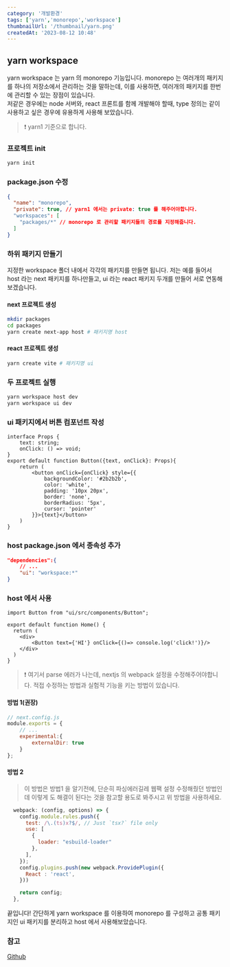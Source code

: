 ```yaml
---
category: '개발환경'
tags: ['yarn','monorepo','workspace']
thumbnailUrl: '/thumbnail/yarn.png'
createdAt: '2023-08-12 10:48'
---
```


## yarn workspace

yarn workspace 는 yarn 의 monorepo 기능입니다. monorepo 는 여러개의 패키지를 하나의 저장소에서 관리하는 것을 말하는데, 이를 사용하면, 여러개의 패키지를 한번에 관리할 수 있는 장점이 있습니다.   
저같은 경우에는 node 서버와, react 프론트를 함께 개발해야 할때, type 정의는 같이 사용하고 싶은 경우에 유용하게 사용해 보았습니다.   

> ❗ yarn1 기준으로 합니다.

### 프로젝트 init

```bash
yarn init 
```

### package.json 수정

```json
{
  "name": "monorepo",
  "private": true, // yarn1 에서는 private: true 를 해주어야합니다.
  "workspaces": [
    "packages/*" // monorepo 로 관리할 패키지들의 경로를 지정해줍니다.
  ]
}
```

### 하위 패키지 만들기

지정한 workspace 폴더 내에서 각각의 패키지를 만들면 됩니다. 저는 예를 들어서 host 라는 next 패키지를 하나만들고, ui 라는 react 패키지 두개를 만들어 서로 연동해보겠습니다.

#### next 프로젝트 생성

```bash
mkdir packages
cd packages
yarn create next-app host # 패키지명 host
```

#### react 프로젝트 생성

```bash
yarn create vite # 패키지명 ui
```

### 두 프로젝트 실행

```bash
yarn workspace host dev
yarn workspace ui dev
```

### ui 패키지에서 버튼 컴포넌트 작성

```tsx
interface Props {
    text: string;
    onClick: () => void;
}
export default function Button({text, onClick}: Props){
    return (
        <button onClick={onClick} style={{
            backgroundColor: '#2b2b2b',
            color: 'white',
            padding: '10px 20px',
            border: 'none',
            borderRadius: '5px',
            cursor: 'pointer'
        }}>{text}</button>
    )
}
```

### host package.json 에서 종속성 추가

```json
"dependencies":{
    // ...
    "ui": "workspace:*"
}
```

### host 에서 사용

```tsx
import Button from "ui/src/components/Button";

export default function Home() {
  return (
    <div>
        <Button text={'HI'} onClick={()=> console.log('click!')}/>
    </div>
  )
}
```

> ❗ 여기서 parse 에러가 나는데, nextjs 의 webpack 설정을 수정해주어야합니다. 적접 수정하는 방법과 실험적 기능을 키는 방법이 있습니다.

#### 방법 1(권장)

```js
// next.config.js
module.exports = {
    // ...
    experimental:{
        externalDir: true
    }
};
```

#### 방법 2

> 이 방법은 방법1 을 알기전에, 단순히 파싱에러길레 웹팩 설정 수정해줬던 방법인데 이렇게 도 해결이 된다는 것을 참고할 용도로 봐주시고 위 방법을 사용하세요.

```js
  webpack: (config, options) => {
    config.module.rules.push({
      test: /\.(ts)x?$/, // Just `tsx?` file only
      use: [
        {
          loader: "esbuild-loader"
        },
      ],
    });
    config.plugins.push(new webpack.ProvidePlugin({
      React : 'react',
    }))

    return config;
  },
```

끝입니다! 간단하게 yarn workspace 를 이용하여 monorepo 를 구성하고 공통 패키지인 ui 패키지를 분리하고 host 에서 사용해보았습니다.

### 참고

[Github](https://github.com/livemehere/monorepo-example)